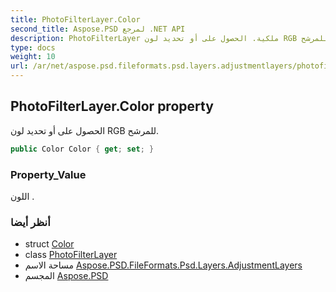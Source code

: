```yaml
---
title: PhotoFilterLayer.Color
second_title: Aspose.PSD لمرجع .NET API
description: PhotoFilterLayer ملكية. الحصول على أو تحديد لون RGB للمرشح.
type: docs
weight: 10
url: /ar/net/aspose.psd.fileformats.psd.layers.adjustmentlayers/photofilterlayer/color/
---
```

## PhotoFilterLayer.Color property

الحصول على أو تحديد لون RGB للمرشح.

```csharp
public Color Color { get; set; }
```

### Property_Value

اللون .

### أنظر أيضا

* struct [Color](../../../aspose.psd/color/)
* class [PhotoFilterLayer](../)
* مساحة الاسم [Aspose.PSD.FileFormats.Psd.Layers.AdjustmentLayers](../../photofilterlayer/)
* المجسم [Aspose.PSD](../../../)


